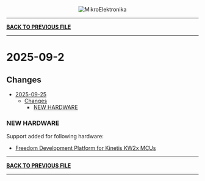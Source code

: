 <p align="center">
  <img src="http://www.mikroe.com/img/designs/beta/logo_small.png?raw=true" alt="MikroElektronika"/>
</p>

---

**[BACK TO PREVIOUS FILE](../changelog.md)**

---

# 2025-09-2

## Changes

- [2025-09-25](#2025-09-25)
  - [Changes](#changes)
    - [NEW HARDWARE](#new-hardware)

### NEW HARDWARE

Support added for following hardware:

+ [Freedom Development Platform for Kinetis KW2x MCUs](https://www.nxp.com/design/design-center/development-boards-and-designs/general-purpose-mcus/freedom-development-platform-for-kinetis-kw2x-mcus:FRDM-KW24D512)

---

**[BACK TO PREVIOUS FILE](../changelog.md)**

---
